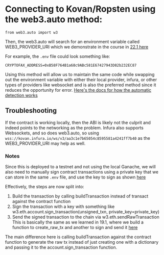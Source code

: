 # Connecting to Kovan/Ropsten using the web3.auto method:

`from web3.auto import w3`

Then, the web3.auto will search for an environment variable called WEB3_PROVIDER_URI which we demonstrate in the course in [22.1 here](https://github.com/coding-boot-camp/FinTech-Lesson-Plans/tree/master/01-Lesson-Plans/22-DeFi/1/Activities/06-Stu_Accident_Report_System/Solved)

For example, the `.env` file could look something like:

```WEB3_PROVIDER_URI=https://kovan.infura.io/v3/aa3c1e7b65054c8595581a4241ff7b40
CRYPTOFAX_ADDRESS=0xB58F764B1a68c9ABc581E67427943D82b232EC87
```


Using this method will allow us to maintain the same code while swapping out the environment variable with either their local provider, infura, or other types of providers like websocket and is also the preferred method since it reduces the opportunity for error. [Here's the docs for how the automatic detection works](https://web3py.readthedocs.io/en/stable/providers.html#how-automated-detection-works)


## Troubleshooting
If the contract is working locally, then the ABI is likely not the culprit and indeed points to the networking as the problem. Infura also supports Websockets, and so does web3.auto, so using `wss://kovan.infura.io/ws/v3/aa3c1e7b65054c8595581a4241ff7b40` as the WEB3_PROVIDER_URI may help as well.

### Notes

Since this is deployed to a testnet and not using the local Ganache, we  will also need to manually sign contract transactions using a private key that we can store in the same `.env` file, and use the key to sign as shown [here](https://web3py.readthedocs.io/en/stable/web3.eth.account.html#sign-a-contract-transaction)

Effectively, the steps are now split into:

1. Build the transaction by calling buildTransaction instead of transact against the contract function
2. Sign the transaction with a key with something like w3.eth.account.sign_transaction(unsigned_txn, private_key=private_key)
3. Send the signed transaction to the chain via w3.eth.sendRawTransaction
This is basically the same as we learned in 19.1, where we build a function to create_raw_tx and another to sign and send it [here](https://github.com/coding-boot-camp/FinTech-Lesson-Plans/blob/master/01-Lesson-Plans/19-Blockchain-Python/1/Activities/05-Stu_Sending_Txns_Back/Solved/main.py)

The main difference here is calling buildTransaction against the contract function to generate the raw tx instead of just creating one with a dictionary and passing it to the account.sign_transaction function.

